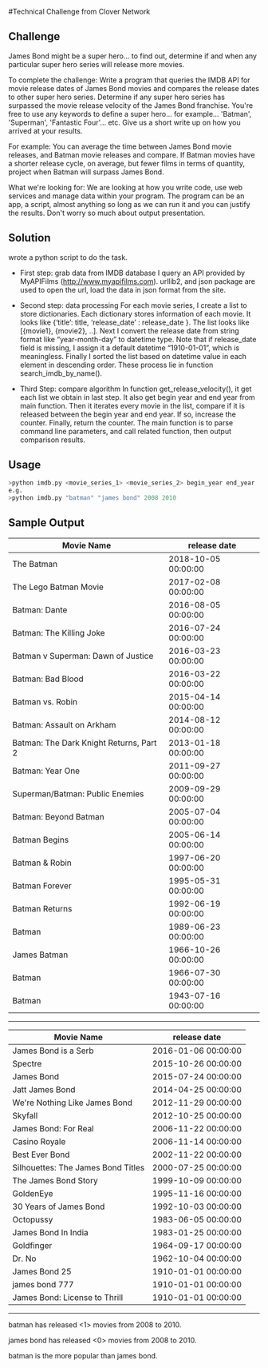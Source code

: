 #Technical Challenge from Clover Network
## Challenge
James Bond might be a super hero... to find out, determine if and when any particular super hero series will release more movies.

To complete the challenge: Write a program that queries the IMDB API for movie release dates of James Bond movies and compares the release dates to other super hero series. Determine if any super hero series has surpassed the movie release velocity of the James Bond franchise. You're free to use any keywords to define a super hero... for example... 'Batman', 'Superman', 'Fantastic Four'... etc.
Give us a short write up on how you arrived at your results.

For example: You can average the time between James Bond movie releases, and Batman movie releases and compare. If Batman movies have a shorter release cycle, on average, but fewer films in terms of quantity, project when Batman will surpass James Bond.

What we're looking for: We are looking at how you write code, use web services and manage data within your program. The program can be an app, a script, almost anything so long as we can run it and you can justify the results. Don't worry so much about output presentation.


## Solution
wrote a python script to do the task.
* First step: grab data from IMDB database
I query an API provided by MyAPIFilms (http://www.myapifilms.com). urllib2, and json package are used to open the url, load the data in json format from the site.
* Second step: data processing
For each movie series, I create a list to store dictionaries. Each dictionary stores information of each movie. It looks like {‘title’: title, ‘release_date’ : release_date }. The list looks like [{movie1}, {movie2}, ..]. Next I convert the release date from string format like “year-month-day” to datetime type. Note that if release_date field is missing, I assign it a default datetime “1910-01-01”, which is meaningless. Finally I sorted the list based on datetime value in each element in descending order. These process lie in function search_imdb_by_name().

* Third Step: compare algorithm
In function get_release_velocity(), it get each list we obtain in last step. It also get begin year and end year from main function. Then it iterates every movie in the list, compare if it is released between the begin year and end year. If so, increase the counter. Finally, return the counter. The main function is to parse command line parameters, and call related function, then output comparison results.

## Usage
``` python
>python imdb.py <movie_series_1> <movie_series_2> begin_year end_year
e.g.
>python imdb.py "batman" "james bond" 2008 2010
```
## Sample Output
Movie Name | release date 
--- | ---
The Batman | 2018-10-05 00:00:00
The Lego Batman Movie | 2017-02-08 00:00:00
Batman: Dante | 2016-08-05 00:00:00
Batman: The Killing Joke | 2016-07-24 00:00:00
Batman v Superman: Dawn of Justice | 2016-03-23 00:00:00
Batman: Bad Blood | 2016-03-22 00:00:00
Batman vs. Robin | 2015-04-14 00:00:00
Batman: Assault on Arkham | 2014-08-12 00:00:00
Batman: The Dark Knight Returns, Part 2 | 2013-01-18 00:00:00
Batman: Year One | 2011-09-27 00:00:00
Superman/Batman: Public Enemies | 2009-09-29 00:00:00
Batman: Beyond Batman|2005-07-04 00:00:00
Batman Begins|2005-06-14 00:00:00
Batman & Robin|1997-06-20 00:00:00
Batman Forever|1995-05-31 00:00:00
Batman Returns|1992-06-19 00:00:00
Batman|1989-06-23 00:00:00
James Batman|1966-10-26 00:00:00
Batman|1966-07-30 00:00:00
Batman|1943-07-16 00:00:00
****************************************************************************************************

Movie Name | release date 
--- | ---
James Bond is a Serb|2016-01-06 00:00:00
Spectre|2015-10-26 00:00:00
James Bond |2015-07-24 00:00:00
Jatt James Bond|2014-04-25 00:00:00
We're Nothing Like James Bond|2012-11-29 00:00:00
Skyfall|2012-10-25 00:00:00
James Bond: For Real|2006-11-22 00:00:00
Casino Royale|2006-11-14 00:00:00
Best Ever Bond|2002-11-22 00:00:00
Silhouettes: The James Bond Titles|2000-07-25 00:00:00
The James Bond Story|1999-10-09 00:00:00
GoldenEye|1995-11-16 00:00:00
30 Years of James Bond|1992-10-03 00:00:00
Octopussy|1983-06-05 00:00:00
James Bond In India|1983-01-25 00:00:00
Goldfinger|1964-09-17 00:00:00
Dr. No |1962-10-04 00:00:00
James Bond 25|1910-01-01 00:00:00
james bond 777|1910-01-01 00:00:00
James Bond: License to Thrill|1910-01-01 00:00:00
****************************************************************************************************


batman has released <1> movies from 2008 to 2010.

james bond has released <0> movies from 2008 to 2010.

batman is the more popular than james bond.



